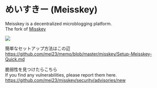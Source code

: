 # めいすきー (Meisskey)

Meisskey is a decentralized microblogging platform.   
The fork of [Misskey](https://github.com/misskey-dev/misskey)

![](https://github.com/mei23/misskey/workflows/Node.js%20CI/badge.svg)

簡単なセットアップ方法はこの辺  
https://github.com/mei23/memo/blob/master/misskey/Setup-Meisskey-Quick.md

脆弱性を見つけたらこちら  
If you find any vulnerabilities, please report them here.  
https://github.com/mei23/misskey/security/advisories/new
